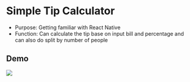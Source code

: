# **Simple Tip Calculator**
* Purpose: Getting familiar with React Native
* Function: Can calculate the tip base on input bill and percentage and can also
do split by number of people
## **Demo**
![](https://media.giphy.com/media/xT9IgvIsqWF8WjY15S/giphy.gif)
